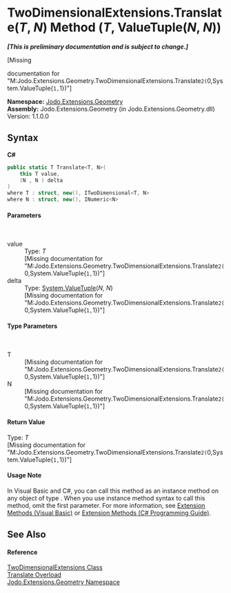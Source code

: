 # TwoDimensionalExtensions.Translate(*T*, *N*) Method (*T*, ValueTuple(*N*, *N*))
 _**\[This is preliminary documentation and is subject to change.\]**_

\[Missing <summary> documentation for "M:Jodo.Extensions.Geometry.TwoDimensionalExtensions.Translate``2(``0,System.ValueTuple{``1,``1})"\]

**Namespace:**&nbsp;<a href="N_Jodo_Extensions_Geometry">Jodo.Extensions.Geometry</a><br />**Assembly:**&nbsp;Jodo.Extensions.Geometry (in Jodo.Extensions.Geometry.dll) Version: 1.1.0.0

## Syntax

**C#**<br />
``` C#
public static T Translate<T, N>(
	this T value,
	(N , N ) delta
)
where T : struct, new(), ITwoDimensional<T, N>
where N : struct, new(), INumeric<N>

```


#### Parameters
&nbsp;<dl><dt>value</dt><dd>Type: *T*<br />\[Missing <param name="value"/> documentation for "M:Jodo.Extensions.Geometry.TwoDimensionalExtensions.Translate``2(``0,System.ValueTuple{``1,``1})"\]</dd><dt>delta</dt><dd>Type: <a href="https://docs.microsoft.com/dotnet/api/system.valuetuple-2" target="_blank" rel="noopener noreferrer">System.ValueTuple</a>(*N*, *N*)<br />\[Missing <param name="delta"/> documentation for "M:Jodo.Extensions.Geometry.TwoDimensionalExtensions.Translate``2(``0,System.ValueTuple{``1,``1})"\]</dd></dl>

#### Type Parameters
&nbsp;<dl><dt>T</dt><dd>\[Missing <typeparam name="T"/> documentation for "M:Jodo.Extensions.Geometry.TwoDimensionalExtensions.Translate``2(``0,System.ValueTuple{``1,``1})"\]</dd><dt>N</dt><dd>\[Missing <typeparam name="N"/> documentation for "M:Jodo.Extensions.Geometry.TwoDimensionalExtensions.Translate``2(``0,System.ValueTuple{``1,``1})"\]</dd></dl>

#### Return Value
Type: *T*<br />\[Missing <returns> documentation for "M:Jodo.Extensions.Geometry.TwoDimensionalExtensions.Translate``2(``0,System.ValueTuple{``1,``1})"\]

#### Usage Note
In Visual Basic and C#, you can call this method as an instance method on any object of type . When you use instance method syntax to call this method, omit the first parameter. For more information, see <a href="https://docs.microsoft.com/dotnet/visual-basic/programming-guide/language-features/procedures/extension-methods" target="_blank" rel="noopener noreferrer">Extension Methods (Visual Basic)</a> or <a href="https://docs.microsoft.com/dotnet/csharp/programming-guide/classes-and-structs/extension-methods" target="_blank" rel="noopener noreferrer">Extension Methods (C# Programming Guide)</a>.

## See Also


#### Reference
<a href="T_Jodo_Extensions_Geometry_TwoDimensionalExtensions">TwoDimensionalExtensions Class</a><br /><a href="Overload_Jodo_Extensions_Geometry_TwoDimensionalExtensions_Translate">Translate Overload</a><br /><a href="N_Jodo_Extensions_Geometry">Jodo.Extensions.Geometry Namespace</a><br />